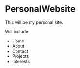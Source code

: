# PersonalWebsite

This will be my personal site.

Will include:
- Home
- About
- Contact
- Projects
- Interests
